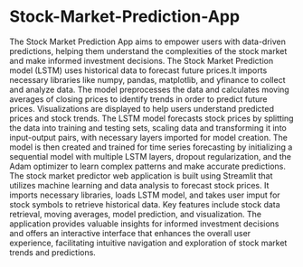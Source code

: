 # Stock-Market-Prediction-App
The Stock Market Prediction App aims to empower users with data-driven predictions, helping them understand the 
complexities of the stock market and make informed investment decisions.
The Stock Market Prediction model (LSTM) uses historical data to forecast future prices.It imports necessary 
libraries like numpy, pandas, matplotlib, and yfinance to collect and analyze data. The model preprocesses the 
data and calculates moving averages of closing prices to identify trends in order to predict future prices. 
Visualizations are displayed to help users understand predicted prices and stock trends. 
The LSTM model forecasts stock prices by splitting the data into training and testing sets, scaling data and
transforming it into input-output pairs, with necessary layers imported for model creation. The model is then 
created and trained for time series forecasting by initializing a sequential model with multiple LSTM layers,
dropout regularization, and the Adam optimizer to learn complex patterns and make accurate predictions.
The stock market predictor web application is built using Streamlit that utilizes machine learning and data 
analysis to forecast stock prices. It imports necessary libraries, loads LSTM model, and takes user imput for 
stock symbols to retrieve historical data. Key features include stock data retrieval, moving averages, model
prediction, and visualization. The application provides valuable insights for informed investment decisions
and offers an interactive interface that enhances the overall user experience, facilitating intuitive navigation
and exploration of stock market trends and predictions.

